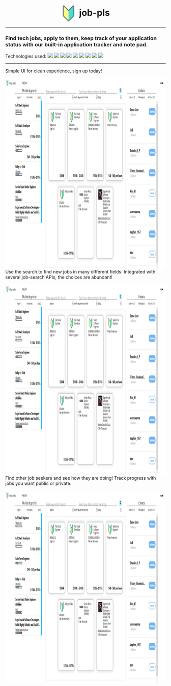 <h1 align="center"><img src="https://github.com/Sethbarrie/job-pls/blob/main/frontend/public/logo512.png" align="center" width="50" height="50"></img> job-pls</h1>
 
 *** 
 
 ### Find tech jobs, apply to them, keep track of your application status with our built-in application tracker and note pad. 
 
 Technologies used: 
![](https://img.shields.io/badge/Front_End-Javascript-informational?style=flat&logo=javascript&logoColor=white&color=2bbc8a)
![](https://img.shields.io/badge/Front_End-React.js-informational?style=flat&logo=react&logoColor=white&color=2bbc8a)
![](https://img.shields.io/badge/Back_End-Node.js-informational?style=flat&logo=node.js&logoColor=white&color=2bbc8a)
![](https://img.shields.io/badge/HTTP_Requests-Express.js-informational?style=flat&logo=express&logoColor=white&color=2bbc8a)
![](https://img.shields.io/badge/State_Management-redux-informational?style=flat&logo=redux&logoColor=white&color=2bbc8a)
![](https://img.shields.io/badge/Framework-React_Router-informational?style=flat&logo=react-router&logoColor=white&color=2bbc8a)
![](https://img.shields.io/badge/Database-mongoDB-informational?style=flat&logo=mongodb&logoColor=white&color=2bbc8a)
![](https://img.shields.io/badge/Cloud_Deployment-Heroku-informational?style=flat&logo=heroku&logoColor=white&color=2bbc8a)
![](https://img.shields.io/badge/Version_Control-Git-informational?style=flat&logo=git&logoColor=white&color=2bbc8a)

***
<p padding="10px 0px">Simple UI for clean experience, sign up today!</p>

<img src="https://github.com/Sethbarrie/job-pls/blob/main/frontend/public/featured-image.jpg" align="left" width="1500" height="600" background='cover'></img>

***

<p padding="10px 0px">Use the search to find new jobs in many different fields. Integrated with several job-search APIs, the choices are abundant!</p>

<img src="https://github.com/Sethbarrie/job-pls/blob/main/frontend/public/featured-image.jpg" align="left" width="1500" height="600" background='cover'></img>

***

<p padding="10px 0px">Find other job seekers and see how they are doing! Track progress with jobs you want public or private.</p>

<img src="https://github.com/Sethbarrie/job-pls/blob/main/frontend/public/featured-image.jpg" align="left" width="1500" height="600" background='cover'></img>

***

